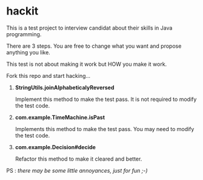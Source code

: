 hackit
======

This is a test project to interview candidat about their skills in Java programming.

There are 3 steps. You are free to change what you want and propose anything you like.

This test is not about making it work but HOW you make it work.

Fork this repo and start hacking...

1.  **StringUtils.joinAlphabeticalyReversed**

    Implement this method to make the test pass. It is not required to modify the test code.

2.  **com.example.TimeMachine.isPast**

    Implements this method to make the test pass. You may need to modify the test code.

3.  **com.example.Decision#decide**

    Refactor this method to make it cleared and better.

PS : *there may be some little annoyances, just for fun ;-)*